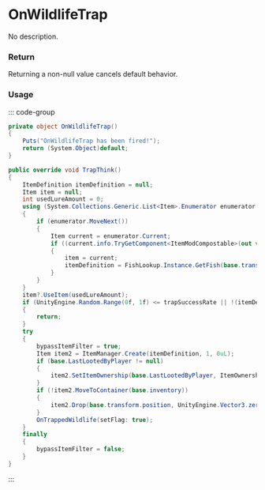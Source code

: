 <Badge type="danger" text="Carbon Compatible"/><Badge type="warning" text="Oxide Compatible"/>
# OnWildlifeTrap
No description.
### Return
Returning a non-null value cancels default behavior.

### Usage
::: code-group
```csharp [Example]
private object OnWildlifeTrap()
{
	Puts("OnWildlifeTrap has been fired!");
	return (System.Object)default;
}
```
```csharp [Source — Assembly-CSharp @ SurvivalFishTrap]
public override void TrapThink()
{
	ItemDefinition itemDefinition = null;
	Item item = null;
	int usedLureAmount = 0;
	using (System.Collections.Generic.List<Item>.Enumerator enumerator = base.inventory.itemList.GetEnumerator())
	{
		if (enumerator.MoveNext())
		{
			Item current = enumerator.Current;
			if ((current.info.TryGetComponent<ItemModCompostable>(out var component) ? component.BaitValue : 0f) > 0f)
			{
				item = current;
				itemDefinition = FishLookup.Instance.GetFish(base.transform.position, cachedWaterBody, current, out var _, current.info.GetComponent<ItemModFishable>(), out usedLureAmount, 5f);
			}
		}
	}
	item?.UseItem(usedLureAmount);
	if (UnityEngine.Random.Range(0f, 1f) <= trapSuccessRate || !(itemDefinition != null))
	{
		return;
	}
	try
	{
		bypassItemFilter = true;
		Item item2 = ItemManager.Create(itemDefinition, 1, 0uL);
		if (base.LastLootedByPlayer != null)
		{
			item2.SetItemOwnership(base.LastLootedByPlayer, ItemOwnershipPhrases.SurvivalTrap);
		}
		if (!item2.MoveToContainer(base.inventory))
		{
			item2.Drop(base.transform.position, UnityEngine.Vector3.zero, UnityEngine.Quaternion.identity);
		}
		OnTrappedWildlife(setFlag: true);
	}
	finally
	{
		bypassItemFilter = false;
	}
}

```
:::
